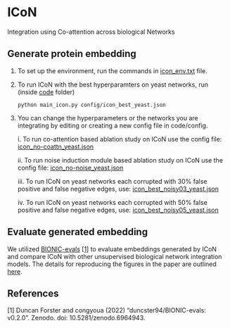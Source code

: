 # ICoN
Integration using Co-attention across biological Networks

## Generate protein embedding
1. To set up the environment, run the commands in [icon_env.txt](https://github.com/Murali-group/ICoN/blob/main/icon_env.txt) file.
2. To run ICoN with the best hyperparamters on yeast networks, run (inside [code](https://github.com/Murali-group/ICoN/tree/main/code) folder)
    ```
   python main_icon.py config/icon_best_yeast.json
   ```
4. You can change the hyperparameters or the networks you are integrating by editing or creating a new config file in code/config.

   i. To run co-attention based ablation study on ICoN use the config file: [icon_no-coattn_yeast.json](https://github.com/Murali-group/ICoN/blob/main/code/config/icon_no-coattn_yeast.json)
   
   ii. To run noise induction module based ablation study on ICoN use the config file: [icon_no-noise_yeast.json](https://github.com/Murali-group/ICoN/blob/main/code/config/icon_no-noise_yeast.json)

   iii. To run ICoN on yeast networks each corrupted with 30%  false positive and false negative edges, use:  [icon_best_noisy03_yeast.json](https://github.com/Murali-group/ICoN/blob/main/code/config/icon_best_noisy03_yeast.json)

   iv. To run ICoN on yeast networks each corrupted with 50%  false positive and false negative edges, use:  [icon_best_noisy05_yeast.json](https://github.com/Murali-group/ICoN/blob/main/code/config/icon_best_noisy05_yeast.json)

## Evaluate generated embedding
We utilized [BIONIC-evals](https://github.com/duncster94/BIONIC-evals) [[1]](#1) to evaluate embeddings generated by ICoN and compare ICoN with other unsupervised biological network integration models.
The details for reproducing the figures in the paper are outlined [here](https://github.com/Murali-group/ICoN/edit/main/eval/README.md).

## References
<a id="1">[1]</a> 
Duncan Forster and congyoua (2022) “duncster94/BIONIC-evals: v0.2.0”.
Zenodo. doi: 10.5281/zenodo.6964943.
